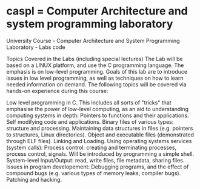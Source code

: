 # caspl = Computer Architecture and system programming laboratory
University Course - Computer Architecture and System Programming Laboratory - Labs code

Topics Covered in the Labs (including special lectures)
The Lab will be based on a LINUX platform, and use the C programming language. The emphasis is on low-level programming. Goals of this lab are to introduce issues in low level programming,
as well as techniques on how to learn needed information on demand. The following topics will be covered via hands-on experience during this course:

Low level programming in C. This includes all sorts of "tricks" that emphasise the power of low-level computing, as an aid to understanding computing systems in depth:
Pointers to functions and their applications.
Self modifying code and applications.
Binary files of various types: structure and processing.
Maintaining data structures in files (e.g. pointers to structures, Linux directories).
Object and executable files (demonstrated through ELF files).
Linking and Loading.
Using operating systems services (system calls):
Process control: creating and terminating processes, process control, signals. Will be introduced by programming a simple shell.
System-level Input/Output: read, write files, file metadata, sharing files.
Issues in program developement:
Debugging programs, and the effect of compound bugs (e.g. various types of memory leaks, compiler bugs).
Patching and hacking.
